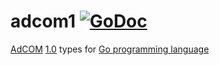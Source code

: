# adcom1 [![GoDoc](https://godoc.org/github.com/prebid/openrtb/adcom1?status.svg)](https://pkg.go.dev/github.com/prebid/openrtb/v18/adcom1)

[AdCOM](https://iabtechlab.com/standards/openmedia/) [1.0](https://github.com/InteractiveAdvertisingBureau/AdCOM) types for [Go programming language](https://golang.org/)
